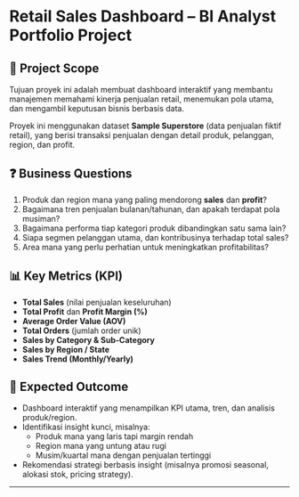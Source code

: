 # Retail Sales Dashboard – BI Analyst Portfolio Project

## 📌 Project Scope
Tujuan proyek ini adalah membuat dashboard interaktif yang membantu manajemen memahami kinerja penjualan retail, menemukan pola utama, dan mengambil keputusan bisnis berbasis data.

Proyek ini menggunakan dataset **Sample Superstore** (data penjualan fiktif retail), yang berisi transaksi penjualan dengan detail produk, pelanggan, region, dan profit.

## ❓ Business Questions
1. Produk dan region mana yang paling mendorong **sales** dan **profit**?  
2. Bagaimana tren penjualan bulanan/tahunan, dan apakah terdapat pola musiman?  
3. Bagaimana performa tiap kategori produk dibandingkan satu sama lain?  
4. Siapa segmen pelanggan utama, dan kontribusinya terhadap total sales?  
5. Area mana yang perlu perhatian untuk meningkatkan profitabilitas?

## 📊 Key Metrics (KPI)
- **Total Sales** (nilai penjualan keseluruhan)  
- **Total Profit** dan **Profit Margin (%)**  
- **Average Order Value (AOV)**  
- **Total Orders** (jumlah order unik)  
- **Sales by Category & Sub-Category**  
- **Sales by Region / State**  
- **Sales Trend (Monthly/Yearly)**  

## 🎯 Expected Outcome
- Dashboard interaktif yang menampilkan KPI utama, tren, dan analisis produk/region.  
- Identifikasi insight kunci, misalnya:  
  - Produk mana yang laris tapi margin rendah  
  - Region mana yang untung atau rugi  
  - Musim/kuartal mana dengan penjualan tertinggi  
- Rekomendasi strategi berbasis insight (misalnya promosi seasonal, alokasi stok, pricing strategy).  

---